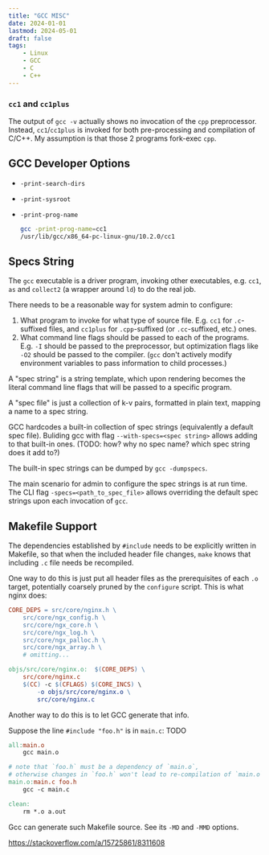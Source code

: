 ```yaml
---
title: "GCC MISC"
date: 2024-01-01
lastmod: 2024-05-01
draft: false
tags:
    - Linux
    - GCC
    - C
    - C++
---
```


### `cc1` and `cc1plus`

The output of `gcc -v` actually shows no invocation of the `cpp` preprocessor. Instead, `cc1`/`cc1plus` is invoked for both pre-processing and compilation of C/C++. My assumption is that those 2 programs fork-exec `cpp`.


GCC Developer Options
------------
- `-print-search-dirs`
- `-print-sysroot`
- `-print-prog-name`

    ```bash
    gcc -print-prog-name=cc1
    /usr/lib/gcc/x86_64-pc-linux-gnu/10.2.0/cc1
    ```

Specs String
----------------

The `gcc` executable is a driver program, invoking other executables, e.g. `cc1`, `as` and `collect2` (a wrapper around `ld`) to do the real job.

There needs to be a reasonable way for system admin to configure:

1. What program to invoke for what type of source file. E.g. `cc1` for `.c`-suffixed files, and `cc1plus` for `.cpp`-suffixed (or `.cc`-suffixed, etc.) ones.
2. What command line flags should be passed to each of the programs. E.g. `-I` should be passed to the preprocessor, but optimization flags like `-O2` should be passed to the compiler. (`gcc` don't actively modify environment variables to pass information to child processes.)

A "spec string" is a string template, which upon rendering becomes the literal command line flags that will be passed to a specific program.

A "spec file" is just a collection of k-v pairs, formatted in plain text, mapping a name to a spec string.

GCC hardcodes a built-in collection of spec strings (equivalently a default spec file). Buliding gcc with flag `--with-specs=<spec string>` allows adding to that built-in ones. (TODO: how? why no spec name? which spec string does it add to?)

The built-in spec strings can be dumped by `gcc -dumpspecs`.

The main scenario for admin to configure the spec strings is at run time. The CLI flag `-specs=<path_to_spec_file>` allows overriding the default spec strings upon each invocation of `gcc`.

## Makefile Support

The dependencies established by `#include` needs to be explicitly written in Makefile, so that when the included header file changes, `make` knows that including `.c` file needs be recompiled.

One way to do this is just put all header files as the prerequisites of each `.o` target, potentially coarsely pruned by the `configure` script. This is what nginx does:

```makefile
CORE_DEPS = src/core/nginx.h \
	src/core/ngx_config.h \
	src/core/ngx_core.h \
	src/core/ngx_log.h \
	src/core/ngx_palloc.h \
	src/core/ngx_array.h \
    # omitting...

objs/src/core/nginx.o:	$(CORE_DEPS) \
	src/core/nginx.c
	$(CC) -c $(CFLAGS) $(CORE_INCS) \
		-o objs/src/core/nginx.o \
		src/core/nginx.c
```

Another way to do this is to let GCC generate that info.


Suppose the line `#include "foo.h"` is in `main.c`: TODO

```makefile
all:main.o
	gcc main.o

# note that `foo.h` must be a dependency of `main.o`,
# otherwise changes in `foo.h` won't lead to re-compilation of `main.o`
main.o:main.c foo.h
	gcc -c main.c

clean:
	rm *.o a.out
```

Gcc can generate such Makefile source. See its `-MD` and `-MMD` options.

https://stackoverflow.com/a/15725861/8311608


